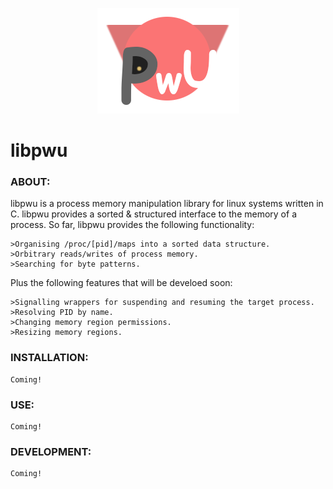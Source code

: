 <p align="center">
	<img src="logo.png">
</p>

# libpwu

### ABOUT:

libpwu is a process memory manipulation library for linux systems written in C. libpwu 
provides a sorted & structured interface to the memory of a process. So far, libpwu 
provides the following functionality:

	>Organising /proc/[pid]/maps into a sorted data structure.
	>Orbitrary reads/writes of process memory.
	>Searching for byte patterns.

Plus the following features that will be develoed soon:

	>Signalling wrappers for suspending and resuming the target process.
	>Resolving PID by name.
	>Changing memory region permissions.
	>Resizing memory regions.


### INSTALLATION:

	Coming!


### USE:

	Coming!


### DEVELOPMENT:

	Coming!
